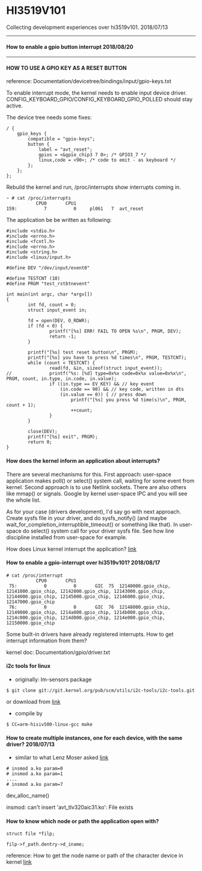 # HI3519V101

Collecting development experiences over hi3519v101. 2018/07/13

----------
#### How to enable a gpio button interrupt 2018/08/20


----------

#### HOW TO USE A GPIO KEY AS A RESET BUTTON 

reference: Documentation/devicetree/bindings/input/gpio-keys.txt

To enable interrupt mode, the kernel needs to enable input device driver. CONFIG_KEYBOARD_GPIO/CONFIG_KEYBOARD_GPIO_POLLED should stay active.

The device tree needs some fixes:
`````````````````````
/ {
	gpio_keys {
		compatible = "gpio-keys";
		button {
			label = "avt_reset";
			gpios = <&gpio_chip3 7 0>; /* GPIO3_7 */
			linux,code = <90>; /* code to emit - as keyboard */
		};
	};
};
`````````````````````
Rebuild the kernel and run, /proc/interrupts show interrupts coming in.
`````````````````````
~ # cat /proc/interrupts 
           CPU0       CPU1   
159:          7          0     pl061   7  avt_reset
`````````````````````

The application be be written as following:
`````````````````````
#include <stdio.h>
#include <errno.h>
#include <fcntl.h>
#include <errno.h>
#include <string.h>
#include <linux/input.h>

#define DEV "/dev/input/event0"

#define TESTCNT (10)
#define PRGM "test_rstbtnevent"

int main(int argc, char *argv[])
{
        int fd, count = 0;
        struct input_event in;

        fd = open(DEV, O_RDWR);
        if (fd < 0) {
                printf("[%s] ERR! FAIL TO OPEN %s\n", PRGM, DEV);
                return -1;
        }

        printf("[%s] test reset button\n", PRGM);
        printf("[%s] you have to press %d times\n", PRGM, TESTCNT);
        while (count < TESTCNT) {
                read(fd, &in, sizeof(struct input_event));
//              printf("%s: [%d] type=0x%x code=0x%x value=0x%x\n", PRGM, count, in.type, in.code, in.value);
                if ((in.type == EV_KEY) && // key event
                    (in.code == 90) && // key code, written in dts
                    (in.value == 0)) { // press down
                        printf("[%s] you press %d time(s)\n", PRGM, count + 1);
                        ++count;
                }
        }

        close(DEV);
        printf("[%s] exit", PRGM);
        return 0;
}
`````````````````````
#### How does the kernel inform an application about interrupts?

There are several mechanisms for this. First approach: user-space application makes poll() or select() system call, waiting for some event from kernel. Second approach is to use Netlink sockets. There are also others like mmap() or signals. Google by kernel user-space IPC and you will see the whole list.

As for your case (drivers development), I'd say go with next approach. Create sysfs file in your driver, and do sysfs_notify() (and maybe wait_for_completion_interruptible_timeout() or something like that). In user-space do select() system call for your driver sysfs file. See how line discipline installed from user-space for example.

How does Linux kernel interrupt the application? [link](https://stackoverflow.com/questions/29673304/how-does-linux-kernel-interrupt-the-application)


#### How to enable a gpio-interrupt over hi3519v101? 2018/08/17
```
# cat /proc/interrupt
           CPU0       CPU1       
 75:          0          0       GIC  75  12140000.gpio_chip, 12141000.gpio_chip, 12142000.gpio_chip, 12143000.gpio_chip, 12144000.gpio_chip, 12145000.gpio_chip, 12146000.gpio_chip, 12147000.gpio_chip
 76:          0          0       GIC  76  12148000.gpio_chip, 12149000.gpio_chip, 1214a000.gpio_chip, 1214b000.gpio_chip, 1214c000.gpio_chip, 1214d000.gpio_chip, 1214e000.gpio_chip, 12150000.gpio_chip
```
Some built-in drivers have already registered interrupts. How to get interrupt information from them?

kernel doc: Documentation/gpio/driver.txt

#### i2c tools for linux

* originally: lm-sensors package

`````
$ git clone git://git.kernel.org/pub/scm/utils/i2c-tools/i2c-tools.git
`````
or download from [link](https://www.kernel.org/pub/software/utils/i2c-tools/)

* compile by
````````
$ CC=arm-hisiv500-linux-gcc make
````````

#### How to create multiple instances, one for each device, with the same driver? 2018/07/13

* similar to what Lenz Moser asked [link](http://www.linuxforums.org/forum/kernel/132637-how-load-kernel-module-twice.html)
````````````````````
# insmod a.ko param=0
# insmod a.ko param=1
....
# insmod a.ko param=7
````````````````````

dev_alloc_name(<name>)

insmod: can't insert 'avt_tlv320aic31.ko': File exists

#### How to know which node or path the application open with?

````````````````````````````
struct file *filp;

filp->f_path.dentry->d_iname;
````````````````````````````

reference: How to get the node name or path of the character device in kernel [link](https://stackoverflow.com/questions/40927526/how-to-get-the-node-name-or-path-of-the-character-device-in-kernel)

